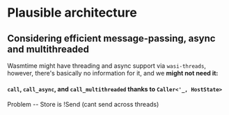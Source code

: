 # Plausible architecture
## Considering efficient message-passing, async and multithreaded

Wasmtime might have threading and async support via `wasi-threads`, however, there's basically no information for it, and we **might not need it:**

#### `call`, `call_async`, and `call_multithreaded` thanks to `Caller<'_, HostState>`


Problem -- Store is !Send (cant send across threads)
